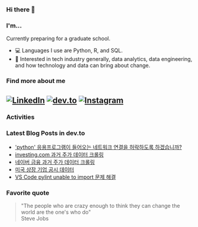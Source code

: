 ### Hi there 👋

### I'm...

Currently preparing for a graduate school. 
<!--
- 🔭 currently working on things related with python portfolio management app.
-->

- 💻 Languages I use are Python, R, and SQL.
- 🔎 Interested in tech industry generally, data analytics, data engineering, and how technology and data can bring about change.

### Find more about me
<!--
[![kaggle](https://img.shields.io/badge/kaggle-5ABBF9?logo=kaggle&logoColor=ffffff)](https://www.kaggle.com/cho2jiwoo)
[![Twitter](https://img.shields.io/badge/Twitter-1DA1F2?logo=twitter&logoColor=ffffff)](https://twitter.com/cho2_ji)
-->
[![LinkedIn](https://img.shields.io/badge/LinkedIn-2867B2?logo=linkedin&logoColor=ffffff)](https://www.linkedin.com/in/choijiwoo/)
[![dev.to](https://img.shields.io/badge/dev.to-ffffff?logo=dev.to&logoColor=black)](https://dev.to/choijiwoo)
[![Instagram](https://img.shields.io/badge/Instagram-ff00ff?logo=instagram&logoColor=ffffff)](https://www.instagram.com/cho2_ji/)
---

### Activities

### Latest Blog Posts in dev.to
<!-- BLOG-POST-LIST:START -->
- [&#39;python&#39; 응용프로그램이 들어오는 네트워크 연결을 허락하도록 하겠습니까?](https://dev.to/choijiwoo/python-eungyongpeurogeuraemi-deuleooneun-neteuweokeu-yeongyeoleul-heoraghadorog-hagessseubnigga-515h)
- [investing.com 과거 주가 데이터 크롤링](https://dev.to/choijiwoo/investingcom-gwageo-juga-deiteo-keurolring-59f2)
- [네이버 금융 과거 주가 데이터 크롤링](https://dev.to/choijiwoo/neibeo-geumyungeseo-juga-deiteo-bulreoogi-3jem)
- [미국 상장 기업 공시 데이터](https://dev.to/choijiwoo/migug-sangjang-gieob-gongsi-deiteo-g83)
- [VS Code pylint unable to import 문제 해결](https://dev.to/choijiwoo/vs-code-pylint-unable-to-import-munje-haegyeol-2n96)
<!-- BLOG-POST-LIST:END -->

<!--
### Answers in stackoverflow
< ! - - STACKOVERFLOW:START - - >
- [Answer by Jiwoo Choi for Failed to install mongo db in Mac Big Sur](https://stackoverflow.com/questions/63649370/failed-to-install-mongo-db-in-mac-big-sur/68812332#68812332)
- [Answer by Jiwoo Choi for pandas add sql table, check if table exists](https://stackoverflow.com/questions/27939643/pandas-add-sql-table-check-if-table-exists/68572608#68572608)
- [Answer by Jiwoo Choi for TypeError: object of type 'int' has no len() when using sop.brute](https://stackoverflow.com/questions/50405177/typeerror-object-of-type-int-has-no-len-when-using-sop-brute/65989709#65989709)
< ! - - STACKOVERFLOW:END - - >
-->

### Favorite quote
> "The people who are crazy enough to think they can change the world are the one's who do"
</br> Steve Jobs

<!--
**cho2ji/cho2ji** is a ✨ _special_ ✨ repository because its `README.md` (this file) appears on your GitHub profile.

Here are some ideas to get you started:

- 🔭 I’m currently working on ...
- 🌱 I’m currently learning ...
- 👯 I’m looking to collaborate on ...
- 🤔 I’m looking for help with ...
- 💬 Ask me about ...
- 📫 How to reach me: ...
- 😄 Pronouns: ...
- ⚡ Fun fact: ...
-->
